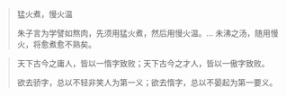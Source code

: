 > 猛火煮，慢火温
>
> 朱子言为学譬如熬肉，先须用猛火煮，然后用慢火温。... 未沸之汤，随用慢火，将愈煮愈不熟矣。



> 天下古今之庸人，皆以一惰字致败；天下古今之才人，皆以一傲字致败。
>
> 欲去骄字，总以不轻非笑人为第一义；欲去惰字，总以不晏起为第一要义。

